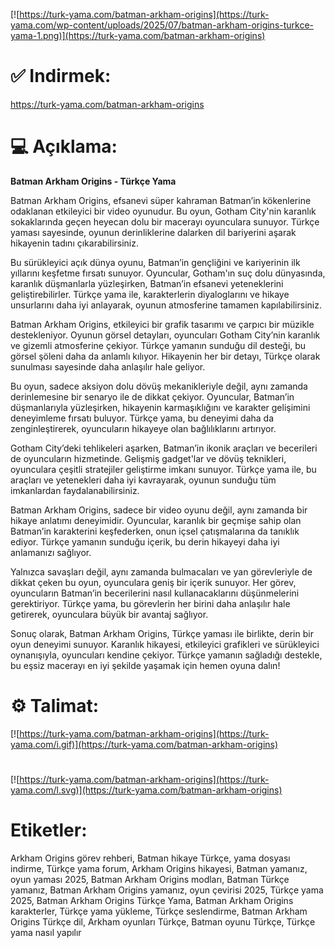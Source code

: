 [![https://turk-yama.com/batman-arkham-origins](https://turk-yama.com/wp-content/uploads/2025/07/batman-arkham-origins-turkce-yama-1.png)](https://turk-yama.com/batman-arkham-origins)
# ✅ Indirmek:
https://turk-yama.com/batman-arkham-origins
# 💻 Açıklama:
**Batman Arkham Origins - Türkçe Yama**

Batman Arkham Origins, efsanevi süper kahraman Batman’in kökenlerine odaklanan etkileyici bir video oyunudur. Bu oyun, Gotham City'nin karanlık sokaklarında geçen heyecan dolu bir macerayı oyunculara sunuyor. Türkçe yaması sayesinde, oyunun derinliklerine dalarken dil bariyerini aşarak hikayenin tadını çıkarabilirsiniz.

Bu sürükleyici açık dünya oyunu, Batman’in gençliğini ve kariyerinin ilk yıllarını keşfetme fırsatı sunuyor. Oyuncular, Gotham'ın suç dolu dünyasında, karanlık düşmanlarla yüzleşirken, Batman’in efsanevi yeteneklerini geliştirebilirler. Türkçe yama ile, karakterlerin diyaloglarını ve hikaye unsurlarını daha iyi anlayarak, oyunun atmosferine tamamen kapılabilirsiniz.

Batman Arkham Origins, etkileyici bir grafik tasarımı ve çarpıcı bir müzikle destekleniyor. Oyunun görsel detayları, oyuncuları Gotham City’nin karanlık ve gizemli atmosferine çekiyor. Türkçe yamanın sunduğu dil desteği, bu görsel şöleni daha da anlamlı kılıyor. Hikayenin her bir detayı, Türkçe olarak sunulması sayesinde daha anlaşılır hale geliyor.

Bu oyun, sadece aksiyon dolu dövüş mekanikleriyle değil, aynı zamanda derinlemesine bir senaryo ile de dikkat çekiyor. Oyuncular, Batman’in düşmanlarıyla yüzleşirken, hikayenin karmaşıklığını ve karakter gelişimini deneyimleme fırsatı buluyor. Türkçe yama, bu deneyimi daha da zenginleştirerek, oyuncuların hikayeye olan bağlılıklarını artırıyor.

Gotham City’deki tehlikeleri aşarken, Batman’in ikonik araçları ve becerileri de oyuncuların hizmetinde. Gelişmiş gadget'lar ve dövüş teknikleri, oyunculara çeşitli stratejiler geliştirme imkanı sunuyor. Türkçe yama ile, bu araçları ve yetenekleri daha iyi kavrayarak, oyunun sunduğu tüm imkanlardan faydalanabilirsiniz.

Batman Arkham Origins, sadece bir video oyunu değil, aynı zamanda bir hikaye anlatımı deneyimidir. Oyuncular, karanlık bir geçmişe sahip olan Batman’in karakterini keşfederken, onun içsel çatışmalarına da tanıklık ediyor. Türkçe yamanın sunduğu içerik, bu derin hikayeyi daha iyi anlamanızı sağlıyor.

Yalnızca savaşları değil, aynı zamanda bulmacaları ve yan görevleriyle de dikkat çeken bu oyun, oyunculara geniş bir içerik sunuyor. Her görev, oyuncuların Batman’in becerilerini nasıl kullanacaklarını düşünmelerini gerektiriyor. Türkçe yama, bu görevlerin her birini daha anlaşılır hale getirerek, oyunculara büyük bir avantaj sağlıyor.

Sonuç olarak, Batman Arkham Origins, Türkçe yaması ile birlikte, derin bir oyun deneyimi sunuyor. Karanlık hikayesi, etkileyici grafikleri ve sürükleyici oynanışıyla, oyuncuları kendine çekiyor. Türkçe yamanın sağladığı destekle, bu eşsiz macerayı en iyi şekilde yaşamak için hemen oyuna dalın!
# ⚙️ Talimat:
[![https://turk-yama.com/batman-arkham-origins](https://turk-yama.com/i.gif)](https://turk-yama.com/batman-arkham-origins)
#
[![https://turk-yama.com/batman-arkham-origins](https://turk-yama.com/l.svg)](https://turk-yama.com/batman-arkham-origins)
# Etiketler:
Arkham Origins görev rehberi, Batman hikaye Türkçe, yama dosyası indirme, Türkçe yama forum, Arkham Origins hikayesi, Batman yamanız, oyun yaması 2025, Batman Arkham Origins modları, Batman Türkçe yamanız, Batman Arkham Origins yamanız, oyun çevirisi 2025, Türkçe yama 2025, Batman Arkham Origins Türkçe Yama, Batman Arkham Origins karakterler, Türkçe yama yükleme, Türkçe seslendirme, Batman Arkham Origins Türkçe dil, Arkham oyunları Türkçe, Batman oyunu Türkçe, Türkçe yama nasıl yapılır


